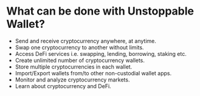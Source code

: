 # What can be done with Unstoppable Wallet?

- Send and receive cryptocurrency anywhere, at anytime.
- Swap one cryptocurrency to another without limits.
- Access DeFi services i.e. swapping, lending, borrowing, staking etc.
- Create unlimited number of cryptocurrency wallets.
- Store multiple cryptocurrencies in each wallet.
- Import/Export wallets from/to other non-custodial wallet apps.
- Monitor and analyze cryptocurrency markets.
- Learn about cryptocurrency and DeFi.
